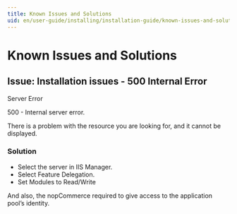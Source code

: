 ```yaml
---
title: Known Issues and Solutions
uid: en/user-guide/installing/installation-guide/known-issues-and-solutions
---
```


# Known Issues and Solutions

## Issue: Installation issues - 500 Internal Error

Server Error

500 - Internal server error.

There is a problem with the resource you are looking for, and it cannot be displayed.

### Solution

- Select the server in IIS Manager.
- Select Feature Delegation.
- Set Modules to Read/Write

And also, the nopCommerce required to give access to the application pool’s identity.
